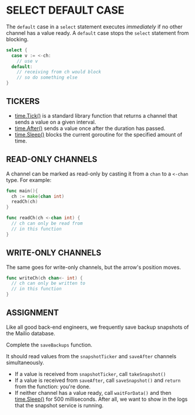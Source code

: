 # SELECT DEFAULT CASE
The `default` case in a `select` statement executes *immediately* if no other channel has a value ready. A `default` case stops the `select` statement from blocking.

```go
select {
  case v := <-ch:
    // use v
  default:
    // receiving from ch would block
    // so do something else
}
```

## TICKERS
- [time.Tick()](https://golang.org/pkg/time/#Tick) is a standard library function that returns a channel that sends a value on a given interval.
- [time.After()](https://golang.org/pkg/time/#After) sends a value once after the duration has passed.
- [time.Sleep()](https://golang.org/pkg/time/#After) blocks the current goroutine for the specified amount of time.

## READ-ONLY CHANNELS
A channel can be marked as read-only by casting it from a `chan` to a `<-chan` type. For example:

```go
func main(){
  ch := make(chan int)
  readCh(ch)
}

func readCh(ch <-chan int) {
  // ch can only be read from
  // in this function
}
```

## WRITE-ONLY CHANNELS
The same goes for write-only channels, but the arrow's position moves.

```go
func writeCh(ch chan<- int) {
  // ch can only be written to
  // in this function
}
```

## ASSIGNMENT
Like all good back-end engineers, we frequently save backup snapshots of the Mailio database.

Complete the `saveBackups` function.

It should read values from the `snapshotTicker` and `saveAfter` channels simultaneously.

- If a value is received from `snapshotTicker`, call `takeSnapshot()`
- If a value is received from `saveAfter`, call `saveSnapshot()` and `return` from the function: you're done.
- If neither channel has a value ready, call `waitForData()` and then [time.Sleep()](https://pkg.go.dev/time#example-Sleeps) for 500 milliseconds. After all, we want to show in the logs that the snapshot service is running.